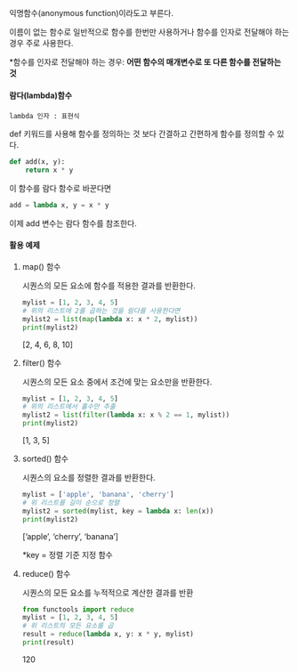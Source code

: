 익명함수(anonymous function)이라도고 부른다. 

이름이 없는 함수로 일반적으로 함수를 한번만 사용하거나 함수를 인자로 전달해야 하는 경우 주로 사용한다. 

*함수를 인자로 전달해야 하는 경우: **어떤 함수의 매개변수로 또 다른 함수를 전달하는 것**

#### 람다(lambda)함수

`lambda 인자 : 표현식`

def 키워드를 사용해 함수를 정의하는 것 보다 간결하고 간편하게 함수를 정의할 수 있다. 

```python
def add(x, y):
	return x * y
```

이 함수를 람다 함수로 바꾼다면 

```python
add = lambda x, y = x * y
```

이제 add 변수는 람다 함수를 참조한다. 

#### 활용 예제

1. map() 함수
    
    시퀀스의 모든 요소에 함수를 적용한 결과를 반환한다. 
    
    ```python
    mylist = [1, 2, 3, 4, 5]
    # 위의 리스트에 2를 곱하는 것을 람다를 사용한다면
    mylist2 = list(map(lambda x: x * 2, mylist))
    print(mylist2)
    ```
    
    [2, 4, 6, 8, 10]
    
2. filter() 함수
    
    시퀀스의 모든 요소 중에서 조건에 맞는 요소만을 반환한다.
    
    ```python
    mylist = [1, 2, 3, 4, 5]
    # 위의 리스트에서 홀수만 추출
    mylist2 = list(filter(lambda x: x % 2 == 1, mylist))
    print(mylist2)
    ```
    
    [1, 3, 5]
    
3. sorted() 함수
    
    시퀀스의 요소를 정렬한 결과를 반환한다. 
    
    ```python
    mylist = ['apple', 'banana', 'cherry']
    # 위 리스트를 길이 순으로 정렬
    mylist2 = sorted(mylist, key = lambda x: len(x))
    print(mylist2)
    ```
    
    [’apple’, ‘cherry’, ‘banana’]
    
    *key = 정렬 기준 지정 함수
    
4. reduce() 함수
    
    시퀀스의 모든 요소를 누적적으로 계산한 결과를 반환
    
    ```python
    from functools import reduce
    mylist = [1, 2, 3, 4, 5]
    # 위 리스트의 모든 요소를 곱
    result = reduce(lambda x, y: x * y, mylist)
    print(result)
    ```
    
    120
